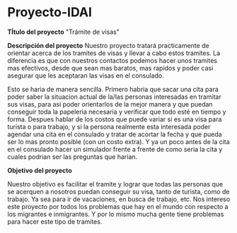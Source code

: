 # Proyecto-IDAI

**TÍtulo del proyecto**
"Trámite de visas"

**Descripción del proyecto**
Nuestro proyecto tratará practicamente de orientar acerca de los tramites de visas y llevar a cabo estos tramites. La diferencia es que con nuestros contactos podemos hacer unos tramites mas efectivos, desde que sean mas baratos, mas rapidos y poder casi asegurar que les aceptaran las visas en el consulado.

Esto se haria de manera sencilla. Primero habria que sacar una cita para poder saber la situacion actual de la/las personas interesadas en tramitar sus visas, para asi poder orientarlos de la mejor manera y que puedan conseguir toda la papeleria necesaria y verificar que todo esté en tiempo y forma. Despues hablar de los costos que puede variar si es una visa para turista o para trabajo, y si la persona realmente esta interesada poder agendar una cita en el consulado y tratar de acortar la fecha y que pueda ser lo mas pronto posible (con un costo extra). Y ya un poco antes de la cita en el consulado hacer un simulador frente a frente de como seria la cita y cuales podrian ser las preguntas que harian.

**Objetivo del proyecto**

Nuestro objetivo es facilitar el tramite y lograr que todas las personas que se acerquen a nosotros puedan conseguir su visa, tanto de turista, como de trabajo. Ya sea para ir de vacaciones, en busca de trabajo, etc. Nos intereso este proyecto por todos los problemas que hay en el mundo con respecto a los migrantes e inmigrantes. Y por lo mismo mucha gente tiene problemas para hacer este tipo de tramites.
